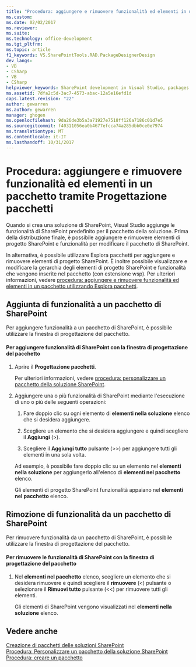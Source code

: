 ```yaml
---
title: "Procedura: aggiungere e rimuovere funzionalità ed elementi in un pacchetto utilizzando la finestra di progettazione del pacchetto | Documenti Microsoft"
ms.custom: 
ms.date: 02/02/2017
ms.reviewer: 
ms.suite: 
ms.technology: office-development
ms.tgt_pltfrm: 
ms.topic: article
f1_keywords: VS.SharePointTools.RAD.PackageDesignerDesign
dev_langs:
- VB
- CSharp
- VB
- CSharp
helpviewer_keywords: SharePoint development in Visual Studio, packages
ms.assetid: 7dfa2c5d-3ac7-4573-abac-12a5e16efd1d
caps.latest.revision: "22"
author: gewarren
ms.author: gewarren
manager: ghogen
ms.openlocfilehash: 9da26de3b5a3a71927e7518ff126a7186c01d7e5
ms.sourcegitcommit: f40311056ea0b4677efcca74a285dbb0ce0e7974
ms.translationtype: MT
ms.contentlocale: it-IT
ms.lasthandoff: 10/31/2017
---
```

# <a name="how-to-add-and-remove-features-and-items-to-a-package-by-using-the-package-designer"></a>Procedura: aggiungere e rimuovere funzionalità ed elementi in un pacchetto tramite Progettazione pacchetti
  Quando si crea una soluzione di SharePoint, Visual Studio aggiunge le funzionalità di SharePoint predefinito per il pacchetto della soluzione. Prima della distribuzione finale, è possibile aggiungere e rimuovere elementi di progetto SharePoint e funzionalità per modificare il pacchetto di SharePoint.  
  
 In alternativa, è possibile utilizzare Esplora pacchetti per aggiungere e rimuovere elementi di progetto SharePoint. È inoltre possibile visualizzare e modificare la gerarchia degli elementi di progetto SharePoint e funzionalità che vengono inserite nel pacchetto (con estensione wsp). Per ulteriori informazioni, vedere [procedura: aggiungere e rimuovere funzionalità ed elementi in un pacchetto utilizzando Esplora pacchetti](../sharepoint/how-to-add-and-remove-features-and-items-to-a-package-by-using-the-packaging-explorer.md).  
  
## <a name="adding-features-to-a-sharepoint-package"></a>Aggiunta di funzionalità a un pacchetto di SharePoint  
 Per aggiungere funzionalità a un pacchetto di SharePoint, è possibile utilizzare la finestra di progettazione del pacchetto.  
  
#### <a name="to-add-sharepoint-features-with-the-package-designer"></a>Per aggiungere funzionalità di SharePoint con la finestra di progettazione del pacchetto  
  
1.  Aprire il **Progettazione pacchetti**.  
  
     Per ulteriori informazioni, vedere [procedura: personalizzare un pacchetto della soluzione SharePoint](../sharepoint/how-to-customize-a-sharepoint-solution-package.md).  
  
2.  Aggiungere una o più funzionalità di SharePoint mediante l'esecuzione di uno o più delle seguenti operazioni:  
  
    1.  Fare doppio clic su ogni elemento di **elementi nella soluzione** elenco che si desidera aggiungere.  
  
    2.  Scegliere un elemento che si desidera aggiungere e quindi scegliere il **Aggiungi** (>).  
  
    3.  Scegliere il **Aggiungi tutto** pulsante (>>) per aggiungere tutti gli elementi in una sola volta.  
  
     Ad esempio, è possibile fare doppio clic su un elemento nel **elementi nella soluzione** per aggiungerlo all'elenco di **elementi nel pacchetto** elenco.  
  
     Gli elementi di progetto SharePoint funzionalità appaiano nel **elementi nel pacchetto** elenco.  
  
## <a name="removing-features-from-a-sharepoint-package"></a>Rimozione di funzionalità da un pacchetto di SharePoint  
 Per rimuovere funzionalità da un pacchetto di SharePoint, è possibile utilizzare la finestra di progettazione del pacchetto.  
  
#### <a name="to-remove-sharepoint-features-with-the-package-designer"></a>Per rimuovere le funzionalità di SharePoint con la finestra di progettazione del pacchetto  
  
1.  Nel **elementi nel pacchetto** elenco, scegliere un elemento che si desidera rimuovere e quindi scegliere il **rimuovere** (<) pulsante o selezionare il **Rimuovi tutto** pulsante (<<) per rimuovere tutti gli elementi.  
  
     Gli elementi di SharePoint vengono visualizzati nel **elementi nella soluzione** elenco.  
  
## <a name="see-also"></a>Vedere anche  
 [Creazione di pacchetti delle soluzioni SharePoint](../sharepoint/creating-sharepoint-solution-packages.md)   
 [Procedura: Personalizzare un pacchetto della soluzione SharePoint](../sharepoint/how-to-customize-a-sharepoint-solution-package.md)  
 [Procedura: creare un pacchetto](http://msdn.microsoft.com/en-us/b24be45c-e91d-49bb-afb0-7b265404214b)  
  
  